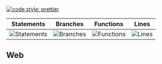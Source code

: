 [![code style: prettier](https://img.shields.io/badge/code_style-prettier-ff69b4.svg?style=flat-square)](https://github.com/prettier/prettier)

| Statements                                    | Branches                                  | Functions                                   | Lines                               |
| --------------------------------------------- | ----------------------------------------- | ------------------------------------------- | ----------------------------------- |
| ![Statements](https://img.shields.io/badge/Coverage-27.81%25-red.svg 'Make me better!') | ![Branches](https://img.shields.io/badge/Coverage-9.72%25-red.svg 'Make me better!') | ![Functions](https://img.shields.io/badge/Coverage-11.06%25-red.svg 'Make me better!') | ![Lines](https://img.shields.io/badge/Coverage-28.1%25-red.svg 'Make me better!') |

## Web
